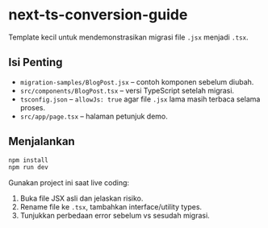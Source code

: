 # next-ts-conversion-guide

Template kecil untuk mendemonstrasikan migrasi file `.jsx` menjadi `.tsx`.

## Isi Penting
- `migration-samples/BlogPost.jsx` – contoh komponen sebelum diubah.
- `src/components/BlogPost.tsx` – versi TypeScript setelah migrasi.
- `tsconfig.json` – `allowJs: true` agar file `.jsx` lama masih terbaca selama proses.
- `src/app/page.tsx` – halaman petunjuk demo.

## Menjalankan
```bash
npm install
npm run dev
```

Gunakan project ini saat live coding:
1. Buka file JSX asli dan jelaskan risiko.
2. Rename file ke `.tsx`, tambahkan interface/utility types.
3. Tunjukkan perbedaan error sebelum vs sesudah migrasi.

